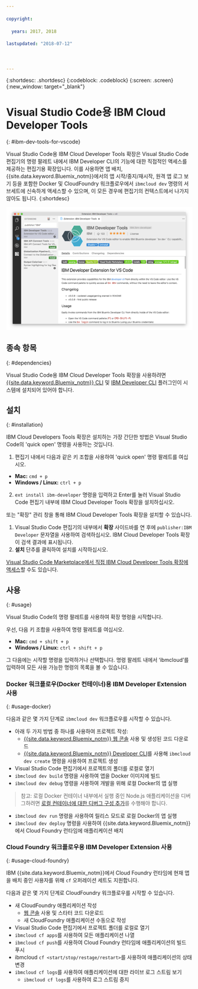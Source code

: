 ```yaml
---

copyright:

  years: 2017, 2018

lastupdated: "2018-07-12"



---
```


{:shortdesc: .shortdesc}
{:codeblock: .codeblock}
{:screen: .screen}
{:new_window: target="_blank"}

# Visual Studio Code용 IBM Cloud Developer Tools
{: #ibm-dev-tools-for-vscode}

Visual Studio Code용 IBM Cloud Developer Tools 확장은 Visual Studio Code 편집기의 명령 팔레트 내에서 IBM Developer CLI의 기능에 대한 직접적인 액세스를 제공하는 편집기용 확장입니다. 이를 사용하면 앱 배치, {{site.data.keyword.Bluemix_notm}}에서의 앱 시작/중지/재시작, 원격 앱 로그 보기 등을 포함한 Docker 및 CloudFoundry 워크플로우에서 `ibmcloud dev` 명령의 서브세트에 신속하게 액세스할 수 있으며, 이 모든 경우에 편집기의 컨텍스트에서 나가지 않아도 됩니다.
{:shortdesc}

![IBM Developer Tools 확장 다운로드 화면의 화면 캡처.](vscode.png "Visual Studio Code 내의 확장 다운로드 화면")

## 종속 항목
{: #dependencies}

Visual Studio Code용 IBM Cloud Developer Tools 확장을 사용하려면 [{{site.data.keyword.Bluemix_notm}} CLI](https://plugins.ng.bluemix.net/ui/home.html) 및 [IBM Developer CLI](index.html) 플러그인이 시스템에 설치되어 있어야 합니다. 

## 설치
{: #installation}

IBM Cloud Developers Tools 확장은 설치하는 가장 간단한 방법은 Visual Studio Code의 'quick open' 명령을 사용하는 것입니다. 

1. 편집기 내에서 다음과 같은 키 조합을 사용하여 'quick open' 명령 팔레트를 여십시오.

  * **Mac:** `cmd + p`
  * **Windows / Linux:** `ctrl + p`

2. `ext install ibm-developer` 명령을 입력하고 Enter를 눌러 Visual Studio Code 편집기 내부에 IBM Cloud Developer Tools 확장을 설치하십시오. 

또는 "확장" 관리 창을 통해 IBM Cloud Developer Tools 확장을 설치할 수 있습니다. 

1. Visual Studio Code 편집기의 내부에서 **확장** 사이드바를 연 후에 `publisher:IBM Developer` 문자열을 사용하여 검색하십시오. IBM Cloud Developer Tools 확장이 검색 결과에 표시됩니다.   
2. **설치** 단추를 클릭하여 설치를 시작하십시오.

[Visual Studio Code Marketplace에서 직접 IBM Cloud Developer Tools 확장에 액세스](https://marketplace.visualstudio.com/items?itemName=IBM.ibm-developer)할 수도 있습니다. 

## 사용
{: #usage}

Visual Studio Code의 명령 팔레트를 사용하여 확장 명령을 시작합니다.

우선, 다음 키 조합을 사용하여 명령 팔레트를 여십시오.

* **Mac:** `cmd + shift + p`
* **Windows / Linux:** `ctrl + shift + p`

그 다음에는 시작할 명령을 입력하거나 선택합니다. 명령 팔레트 내에서 ‘ibmcloud’를 입력하여 모든 사용 가능한 명령의 목록을 볼 수 있습니다.

### Docker 워크플로우(Docker 컨테이너)용 IBM Developer Extension 사용
{: #usage-docker}

다음과 같은 몇 가지 단계로 `ibmcloud dev` 워크플로우를 시작할 수 있습니다. 
* 아래 두 가지 방법 중 하나를 사용하여 프로젝트 작성:
  * [{{site.data.keyword.Bluemix_notm}} 웹 콘솔](https://console.ng.bluemix.net/developer/getting-started/) 사용 및 생성된 코드 다운로드
  * [{{site.data.keyword.Bluemix_notm}} Developer CLI](index.html)를 사용해 `ibmcloud dev create` 명령을 사용하여 프로젝트 생성
* Visual Studio Code 편집기에서 프로젝트의 폴더를 로컬로 열기
* `ibmcloud dev build` 명령을 사용하여 앱을 Docker 이미지에 빌드
* `ibmcloud dev debug` 명령을 사용하여 개발을 위해 로컬 Docker의 앱 실행
> 참고: 로컬 Docker 컨테이너 내부에서 실행 중인 Node.js 애플리케이션을 디버그하려면 [로컬 컨테이너에 대한 디버그 구성 추가](https://github.com/IBM-Bluemix/ibm-developer-extension-vscode#debugging-nodejs-apps-within-the-local-docker-container)를 수행해야 합니다.
* `ibmcloud dev run` 명령을 사용하여 릴리스 모드로 로컬 Docker의 앱 실행
* `ibmcloud dev deploy` 명령을 사용하여 {{site.data.keyword.Bluemix_notm}}에서 Cloud Foundry 런타임에 애플리케이션 배치

### Cloud Foundry 워크플로우용 IBM Developer Extension 사용
{: #usage-cloud-foundry}

IBM {{site.data.keyword.Bluemix_notm}}에서 Cloud Foundry 런타임에 현재 앱을 배치 중인 사용자를 위해 `cf` 오퍼레이션 세트도 지원합니다.

다음과 같은 몇 가지 단계로 CloudFoundry 워크플로우를 시작할 수 있습니다.
* 새 CloudFoundry 애플리케이션 작성
  * [웹 콘솔](https://console.ng.bluemix.net/dashboard/cf-apps) 사용 및 스타터 코드 다운로드
  * 새 CloudFoundry 애플리케이션 수동으로 작성
* Visual Studio Code 편집기에서 프로젝트 폴더를 로컬로 열기
* `ibmcloud cf apps`를 사용하여 모든 애플리케이션 나열
* `ibmcloud cf push`를 사용하여 Cloud Foundry 런타임에 애플리케이션의 빌드 푸시
* ibmcloud `cf <start/stop/restage/restart>`를 사용하여 애플리케이션의 상태 변경
* `ibmcloud cf logs`를 사용하여 애플리케이션에 대한 라이브 로그 스트림 보기
  * `ibmcloud cf logs`를 사용하여 로그 스트림 중지
